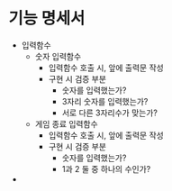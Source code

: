 # 기능 명세서

- 입력함수
  - 숫자 입력함수
    - 입력함수 호출 시, 앞에 출력문 작성 
    - 구현 시 검증 부분
      - 숫자를 입력했는가?
      - 3자리 숫자를 입력했는가?
      - 서로 다른 3자리수가 맞는가?
  - 게임 종료 입력함수
    - 입력함수 호출 시, 앞에 출력문 작성
    - 구현 시 검증 부분
      - 숫자를 입력했는가?
      - 1과 2 둘 중 하나의 수인가?
- 